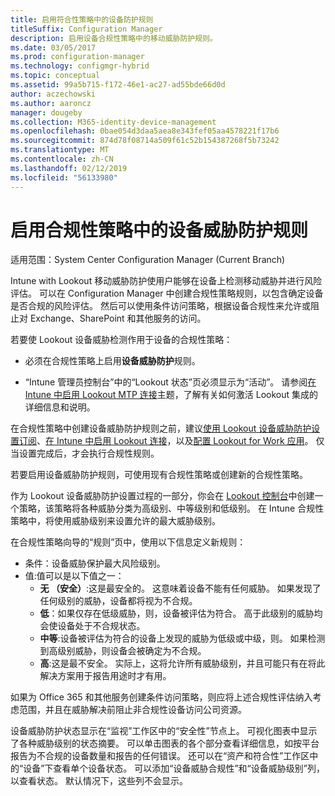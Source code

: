 ```yaml
---
title: 启用符合性策略中的设备防护规则
titleSuffix: Configuration Manager
description: 启用设备合规性策略中的移动威胁防护规则。
ms.date: 03/05/2017
ms.prod: configuration-manager
ms.technology: configmgr-hybrid
ms.topic: conceptual
ms.assetid: 99a5b715-f172-46e1-ac27-ad55bde66d0d
author: aczechowski
ms.author: aaroncz
manager: dougeby
ms.collection: M365-identity-device-management
ms.openlocfilehash: 0bae054d3daa5aea8e343fef05aa4578221f17b6
ms.sourcegitcommit: 874d78f08714a509f61c52b154387268f5b73242
ms.translationtype: MT
ms.contentlocale: zh-CN
ms.lasthandoff: 02/12/2019
ms.locfileid: "56133980"
---
```

# <a name="enable-device-threat-protection-rule-in-the-compliance-policy"></a>启用合规性策略中的设备威胁防护规则

适用范围：System Center Configuration Manager (Current Branch)

Intune with Lookout 移动威胁防护使用户能够在设备上检测移动威胁并进行风险评估。 可以在 Configuration Manager 中创建合规性策略规则，以包含确定设备是否合规的风险评估。 然后可以使用条件访问策略，根据设备合规性来允许或阻止对 Exchange、SharePoint 和其他服务的访问。

若要使 Lookout 设备威胁检测作用于设备的合规性策略：

* 必须在合规性策略上启用**设备威胁防护**规则。

* “Intune 管理员控制台”中的“Lookout 状态”页必须显示为“活动”。 请参阅[在 Intune 中启用 Lookout MTP 连接](enable-lookout-connection-in-intune.md)主题，了解有关如何激活 Lookout 集成的详细信息和说明。


在合规性策略中创建设备威胁防护规则之前，建议[使用 Lookout 设备威胁防护设置订阅](set-up-your-subscription-with-lookout.md)、[在 Intune 中启用 Lookout 连接](enable-lookout-connection-in-intune.md)，以及[配置 Lookout for Work 应用](configure-and-deploy-lookout-for-work-apps.md)。 仅当设置完成后，才会执行合规性规则。

若要启用设备威胁防护规则，可使用现有合规性策略或创建新的合规性策略。

作为 Lookout 设备威胁防护设置过程的一部分，你会在 [Lookout 控制台](https://aad.lookout.com)中创建一个策略，该策略将各种威胁分类为高级别、中等级别和低级别。 在 Intune 合规性策略中，将使用威胁级别来设置允许的最大威胁级别。

在合规性策略向导的“规则”页中，使用以下信息定义新规则：
  * 条件：设备威胁保护最大风险级别。
  * 值:值可以是以下值之一：
    * **无 （安全）**:这是最安全的。 这意味着设备不能有任何威胁。 如果发现了任何级别的威胁，设备都将视为不合规。
    * **低**：如果仅存在低级威胁，则，设备被评估为符合。 高于此级别的威胁均会使设备处于不合规状态。
    * **中等**:设备被评估为符合的设备上发现的威胁为低级或中级，则。 如果检测到高级别威胁，则设备会被确定为不合规。
    * **高**:这是最不安全。 实际上，这将允许所有威胁级别，并且可能只有在将此解决方案用于报告用途时才有用。

如果为 Office 365 和其他服务创建条件访问策略，则应将上述合规性评估纳入考虑范围，并且在威胁解决前阻止非合规性设备访问公司资源。

设备威胁防护状态显示在“监视”工作区中的“安全性”节点上。
可视化图表中显示了各种威胁级别的状态摘要。 可以单击图表的各个部分查看详细信息，如按平台报告为不合规的设备数量和报告的任何错误。
还可以在“资产和符合性”工作区中的“设备”下查看单个设备状态。  可以添加“设备威胁合规性”和“设备威胁级别”列，以查看状态。  默认情况下，这些列不会显示。
